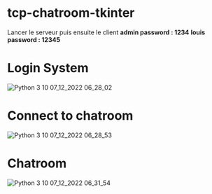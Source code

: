 # tcp-chatroom-tkinter
Lancer le serveur puis ensuite le client
**admin password : 1234**
**louis password : 12345**

# Login System
![Python 3 10 07_12_2022 06_28_02](https://user-images.githubusercontent.com/95884098/206096874-b0ec96a4-7ddc-43d7-a68c-5f93af8c0eb4.png)

# Connect to chatroom
![Python 3 10 07_12_2022 06_28_53](https://user-images.githubusercontent.com/95884098/206096941-e57131f4-727b-4632-a1f6-fbe0810b184d.png)

# Chatroom
![Python 3 10 07_12_2022 06_31_54](https://user-images.githubusercontent.com/95884098/206096977-c9214b80-94e1-4ed6-bb07-d38199abc87c.png)
